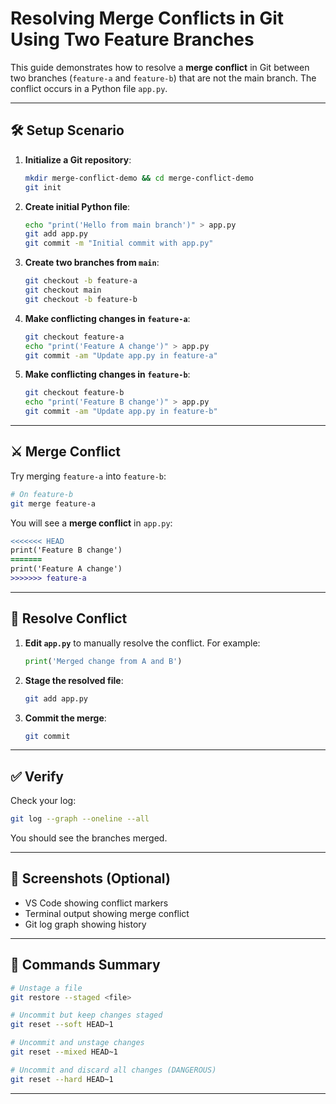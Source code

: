 # Resolving Merge Conflicts in Git Using Two Feature Branches

This guide demonstrates how to resolve a **merge conflict** in Git between two branches (`feature-a` and `feature-b`) that are not the main branch. The conflict occurs in a Python file `app.py`.

---

## 🛠️ Setup Scenario

1. **Initialize a Git repository**:

   ```bash
   mkdir merge-conflict-demo && cd merge-conflict-demo
   git init
   ```

2. **Create initial Python file**:

   ```bash
   echo "print('Hello from main branch')" > app.py
   git add app.py
   git commit -m "Initial commit with app.py"
   ```

3. **Create two branches from `main`**:

   ```bash
   git checkout -b feature-a
   git checkout main
   git checkout -b feature-b
   ```

4. **Make conflicting changes in `feature-a`**:

   ```bash
   git checkout feature-a
   echo "print('Feature A change')" > app.py
   git commit -am "Update app.py in feature-a"
   ```

5. **Make conflicting changes in `feature-b`**:

   ```bash
   git checkout feature-b
   echo "print('Feature B change')" > app.py
   git commit -am "Update app.py in feature-b"
   ```

---

## ⚔️ Merge Conflict

Try merging `feature-a` into `feature-b`:

```bash
# On feature-b
git merge feature-a
```

You will see a **merge conflict** in `app.py`:

```diff
<<<<<<< HEAD
print('Feature B change')
=======
print('Feature A change')
>>>>>>> feature-a
```

---

## 🧹 Resolve Conflict

1. **Edit `app.py`** to manually resolve the conflict. For example:

   ```python
   print('Merged change from A and B')
   ```

2. **Stage the resolved file**:

   ```bash
   git add app.py
   ```

3. **Commit the merge**:

   ```bash
   git commit
   ```

---

## ✅ Verify

Check your log:

```bash
git log --graph --oneline --all
```

You should see the branches merged.

---

## 📸 Screenshots (Optional)

- VS Code showing conflict markers
- Terminal output showing merge conflict
- Git log graph showing history

---

## 🧠 Commands Summary

```bash
# Unstage a file
git restore --staged <file>

# Uncommit but keep changes staged
git reset --soft HEAD~1

# Uncommit and unstage changes
git reset --mixed HEAD~1

# Uncommit and discard all changes (DANGEROUS)
git reset --hard HEAD~1
```

---